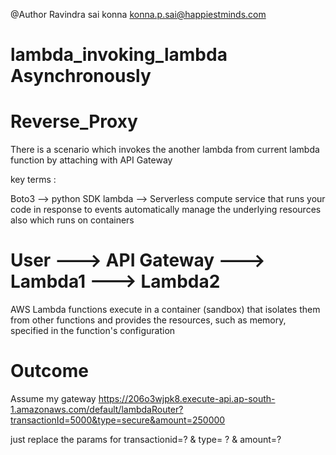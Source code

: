 @Author Ravindra sai konna
konna.p.sai@happiestminds.com


# lambda_invoking_lambda Asynchronously

# Reverse_Proxy 

There is a scenario which invokes the another lambda from current lambda function by attaching with API Gateway

key terms :

Boto3 --> python SDK 
lambda --> Serverless compute service that runs your code in response to events automatically manage the underlying resources also which runs on containers


# User ---> API Gateway ---> Lambda1 ---> Lambda2

AWS Lambda functions execute in a container (sandbox) that isolates them from other functions and provides the resources, such as memory, specified in the function's configuration

# Outcome
 Assume my gateway 
 https://206o3wjpk8.execute-api.ap-south-1.amazonaws.com/default/lambdaRouter?transactionId=5000&type=secure&amount=250000
 
 just replace the params for transactionid=? & type= ? & amount=?  
